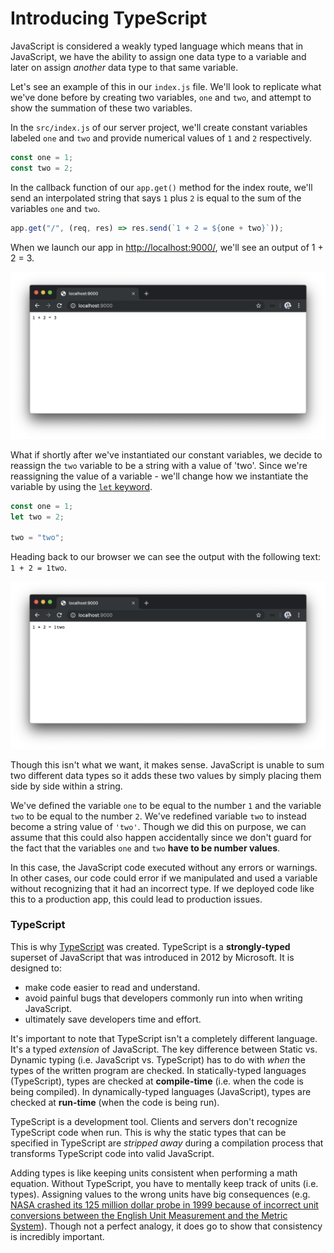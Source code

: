 # Introducing TypeScript

JavaScript is considered a weakly typed language which means that in JavaScript, we have the ability to assign one data type to a variable and later on assign _another_ data type to that same variable.

Let's see an example of this in our `index.js` file. We'll look to replicate what we've done before by creating two variables, `one` and `two`, and attempt to show the summation of these two variables.

In the `src/index.js` of our server project, we'll create constant variables labeled `one` and `two` and provide numerical values of `1` and `2` respectively.

```javascript
const one = 1;
const two = 2;
```

In the callback function of our `app.get()` method for the index route, we'll send an interpolated string that says `1` plus `2` is equal to the sum of the variables `one` and `two`.

```javascript
app.get("/", (req, res) => res.send(`1 + 2 = ${one + two}`));
```

When we launch our app in <http://localhost:9000/>, we'll see an output of 1 + 2 = 3.

![](public/assets/app_1.png)

What if shortly after we've instantiated our constant variables, we decide to reassign the `two` variable to be a string with a value of 'two'. Since we're reassigning the value of a variable - we'll change how we instantiate the variable by using the [`let` keyword](https://developer.mozilla.org/en-US/docs/Web/JavaScript/Reference/Statements/let).

```javascript
const one = 1;
let two = 2;

two = "two";
```

Heading back to our browser we can see the output with the following text: `1 + 2 = 1two`.

![](public/assets/app_2.png)

Though this isn't what we want, it makes sense. JavaScript is unable to sum two different data types so it adds these two values by simply placing them side by side within a string.

We've defined the variable `one` to be equal to the number `1` and the variable `two` to be equal to the number `2`. We've redefined variable `two` to instead become a string value of `'two'`. Though we did this on purpose, we can assume that this could also happen accidentally since we don't guard for the fact that the variables `one` and `two` **have to be number values**.

In this case, the JavaScript code executed without any errors or warnings. In other cases, our code could error if we manipulated and used a variable without recognizing that it had an incorrect type. If we deployed code like this to a production app, this could lead to production issues.

### TypeScript

This is why [TypeScript](https://www.typescriptlang.org/) was created. TypeScript is a **strongly-typed** superset of JavaScript that was introduced in 2012 by Microsoft. It is designed to:

- make code easier to read and understand.
- avoid painful bugs that developers commonly run into when writing JavaScript.
- ultimately save developers time and effort.

It's important to note that TypeScript isn't a completely different language. It's a typed _extension_ of JavaScript. The key difference between Static vs. Dynamic typing (i.e. JavaScript vs. TypeScript) has to do with _when_ the types of the written program are checked. In statically-typed languages (TypeScript), types are checked at **compile-time** (i.e. when the code is being compiled). In dynamically-typed languages (JavaScript), types are checked at **run-time** (when the code is being run).

TypeScript is a development tool. Clients and servers don't recognize TypeScript code when run. This is why the static types that can be specified in TypeScript are _stripped away_ during a compilation process that transforms TypeScript code into valid JavaScript.

Adding types is like keeping units consistent when performing a math equation. Without TypeScript, you have to mentally keep track of units (i.e. types). Assigning values to the wrong units have big consequences (e.g. [NASA crashed its 125 million dollar probe in 1999 because of incorrect unit conversions between the English Unit Measurement and the Metric System](http://www.cnn.com/TECH/space/9909/30/mars.metric.02/)). Though not a perfect analogy, it does go to show that consistency is incredibly important.
